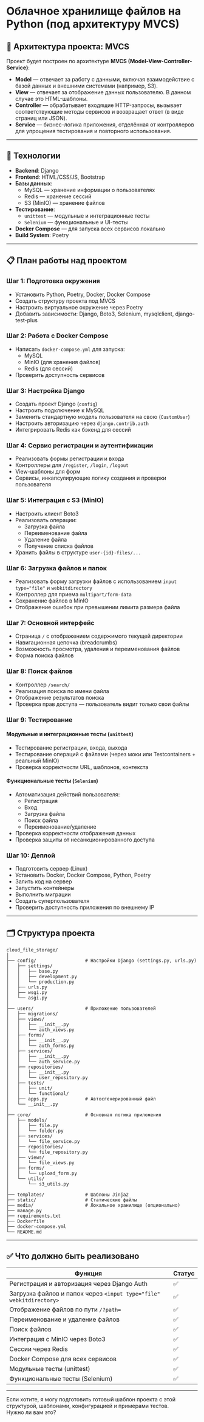 # Облачное хранилище файлов на Python (под архитектуру MVCS)

## 🧱 Архитектура проекта: MVCS

Проект будет построен по архитектуре **MVCS (Model-View-Controller-Service)**:
- **Model** — отвечает за работу с данными, включая взаимодействие с базой данных и внешними системами (например, S3).
- **View** — отвечает за отображение данных пользователю. В данном случае это HTML-шаблоны.
- **Controller** — обрабатывает входящие HTTP-запросы, вызывает соответствующие методы сервисов и возвращает ответ (в виде страниц или JSON).
- **Service** — бизнес-логика приложения, отделённая от контроллеров для упрощения тестирования и повторного использования.

---

## 🔌 Технологии

- **Backend**: Django
- **Frontend**: HTML/CSS/JS, Bootstrap
- **Базы данных**:
  - MySQL — хранение информации о пользователях
  - Redis — хранение сессий
  - S3 (MinIO) — хранение файлов
- **Тестирование**:
  - `unittest` — модульные и интеграционные тесты
  - `Selenium` — функциональные и UI-тесты
- **Docker Compose** — для запуска всех сервисов локально
- **Build System**: Poetry

---

## 📋 План работы над проектом

### Шаг 1: Подготовка окружения
- Установить Python, Poetry, Docker, Docker Compose
- Создать структуру проекта под MVCS
- Настроить виртуальное окружение через Poetry
- Добавить зависимости: Django, Boto3, Selenium, mysqlclient, django-test-plus

### Шаг 2: Работа с Docker Compose
- Написать `docker-compose.yml` для запуска:
  - MySQL
  - MinIO (для хранения файлов)
  - Redis (для сессий)
- Проверить доступность сервисов

### Шаг 3: Настройка Django
- Создать проект Django (`config`)
- Настроить подключение к MySQL
- Заменить стандартную модель пользователя на свою (`CustomUser`)
- Настроить авторизацию через `django.contrib.auth`
- Интегрировать Redis как бэкенд для сессий

### Шаг 4: Сервис регистрации и аутентификации
- Реализовать формы регистрации и входа
- Контроллеры для `/register`, `/login`, `/logout`
- View-шаблоны для форм
- Сервисы, инкапсулирующие логику создания и проверки пользователя

### Шаг 5: Интеграция с S3 (MinIO)
- Настроить клиент Boto3
- Реализовать операции:
  - Загрузка файла
  - Переименование файла
  - Удаление файла
  - Получение списка файлов
- Хранить файлы в структуре `user-{id}-files/...`

### Шаг 6: Загрузка файлов и папок
- Реализовать форму загрузки файлов с использованием `input type="file"` и `webkitdirectory`
- Контроллер для приема `multipart/form-data`
- Сохранение файлов в MinIO
- Отображение ошибок при превышении лимита размера файла

### Шаг 7: Основной интерфейс
- Страница `/` с отображением содержимого текущей директории
- Навигационная цепочка (breadcrumbs)
- Возможность просмотра, удаления и переименования файлов
- Форма поиска файлов

### Шаг 8: Поиск файлов
- Контроллер `/search/`
- Реализация поиска по имени файла
- Отображение результатов поиска
- Проверка прав доступа — пользователь видит только свои файлы

### Шаг 9: Тестирование
#### Модульные и интеграционные тесты (`unittest`)
- Тестирование регистрации, входа, выхода
- Тестирование операций с файлами (через моки или Testcontainers + реальный MinIO)
- Проверка корректности URL, шаблонов, контекста

#### Функциональные тесты (`Selenium`)
- Автоматизация действий пользователя:
  - Регистрация
  - Вход
  - Загрузка файла
  - Поиск файла
  - Переименование/удаление
- Проверка корректности отображения данных
- Проверка защиты от несанкционированного доступа

### Шаг 10: Деплой
- Подготовить сервер (Linux)
- Установить Docker, Docker Compose, Python, Poetry
- Залить код на сервер
- Запустить контейнеры
- Выполнить миграции
- Создать суперпользователя
- Проверить доступность приложения по внешнему IP

---

## 🗂️ Структура проекта

```
cloud_file_storage/
│
├── config/                  # Настройки Django (settings.py, urls.py)
│   ├── settings/
│   │   ├── base.py
│   │   ├── development.py
│   │   └── production.py
│   ├── urls.py
│   ├── wsgi.py
│   └── asgi.py
│
├── users/                   # Приложение пользователей
│   ├── migrations/
│   ├── views/
│   │   ├── __init__.py
│   │   └── auth_views.py
│   ├── forms/
│   │   ├── __init__.py
│   │   └── auth_forms.py
│   ├── services/
│   │   ├── __init__.py
│   │   └── auth_service.py
│   ├── repositories/
│   │   ├── __init__.py
│   │   └── user_repository.py
│   ├── tests/
│   │   ├── unit/
│   │   └── functional/
│   ├── apps.py              # Автосгенерированный файл
│   └── __init__.py
│
├── core/                    # Основная логика приложения
│   ├── models/
│   │   ├── file.py
│   │   └── folder.py
│   ├── services/
│   │   └── file_service.py
│   ├── repositories/
│   │   └── file_repository.py
│   ├── views/
│   │   └── file_views.py
│   ├── forms/
│   │   └── upload_form.py
│   └── utils/
│       └── s3_utils.py
│
├── templates/               # Шаблоны Jinja2
├── static/                  # Статические файлы
├── media/                   # Локальное хранилище (опционально)
├── manage.py
├── requirements.txt
├── Dockerfile
├── docker-compose.yml
└── README.md
```

---

## ✅ Что должно быть реализовано

| Функция | Статус |
|--------|--------|
| Регистрация и авторизация через Django Auth | ✅ |
| Загрузка файлов и папок через `<input type="file" webkitdirectory>` | ✅ |
| Отображение файлов по пути `/?path=` | ✅ |
| Переименование и удаление файлов | ✅ |
| Поиск файлов | ✅ |
| Интеграция с MinIO через Boto3 | ✅ |
| Сессии через Redis | ✅ |
| Docker Compose для всех сервисов | ✅ |
| Модульные тесты (unittest) | ✅ |
| Функциональные тесты (Selenium) | ✅ |

---

Если хотите, я могу подготовить готовый шаблон проекта с этой структурой, шаблонами, конфигурацией и примерами тестов.  
Нужно ли вам это?